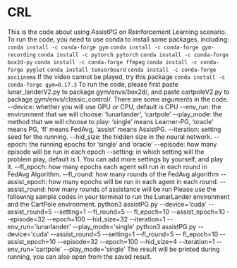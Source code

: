 # CRL

This is the code about using AssistPG on Reinforcement Learning scenario. To run the code, you need to use conda to install some packages, including:
`conda install -c conda-forge gym`
`conda install -c conda-forge gym-recording`
`conda install -c pytorch pytorch`
`conda install -c conda-forge box2d-py`
`conda install -c conda-forge ffmpeg`
`conda install -c conda-forge pyglet`
`conda install tensorboard`
`conda install -c conda-forge asciinema`
If the video cannot be played, try this package
`conda install -c conda-forge gym=0.17.3` 
To run the code, please first paste lunar_landerV2.py to package gym/envs/box2d/, and paste cartpoleV2.py to package gym/envs/classic_control/.
There are some arguments in the code.
--device: whether you will use GPU or CPU, default is CPU
--env_run: the environment that we will choose: ‘lunarlander’, ‘cartpole’
--play_mode: the method that we will choose to play: ‘single’ means Learner-PG, ‘oracle’ means PG, ‘fl’ means FedAvg, ‘assist’ means AssistPG.
--iteration: setting seed for the running.
--hid_size: the hidden size in the neural network.
--epoch: the running epochs for ‘single’ and ‘oracle’
--episode: how many episode will be run in each epoch
--setting: in which setting will the problem play, default is 1. You can add more settings by yourself, and play it.
--fl_epoch: how many epochs each agent will run in each round in FedAvg Algorithm. --fl_round: how many rounds of the FedAvg algorithm
--assist_epoch: how many epochs will be run in each agent in each round.
--assist_round: how many rounds of assistance will be run
Please use the following sample codes in your terminal to run the LunarLander environment and the CartPole environment.
python3 assistPG.py --device='cuda' --assist_round=5 --setting=1 --fl_round=5 -- fl_epoch=10 --assist_epoch=10 --episode=32 --epoch=100 --hid_size=32 --iteration=1 -- env_run='lunarlander' --play_mode='single'
python3 assistPG.py --device='cuda' --assist_round=5 --setting=1 --fl_round=5 -- fl_epoch=10 --assist_epoch=10 --episode=32 --epoch=100 --hid_size=4 --iteration=1 -- env_run='cartpole' --play_mode='single'
The result will be printed during running, you can also open from the saved result.